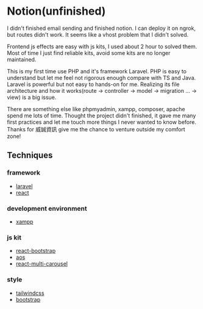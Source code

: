 # Notion(unfinished)
I didn't finished email sending and finished notion. I can deploy it on ngrok, but routes didn't work. It seems like a vhost problem that I didn't solved.

Frontend js effects are easy with js kits, I used about 2 hour to solved them. Most of time I just find reliable kits, avoid some kits are no longer maintained.

This is my first time use PHP and it's framework Laravel. PHP is easy to understand but let me feel not rigorous enough compare with TS and Java. Laravel is powerful but not easy to hands-on for me. Realizing its file architecture and how it works(route -> controller -> model -> migration ... -> view) is a big issue.

There are something else like phpmyadmin, xampp, composer, apache spend me lots of time. Thought the project didn't finished, it gave me many first practices and let me touch more things I never wanted to know before. Thanks for 威誠資訊 give me the chance to venture outside my comfort zone!

## Techniques
### framework
* [laravel](https://laravel.com/)
* [react](https://react.dev/)

### development environment
* [xampp](https://www.apachefriends.org/)

### js kit
* [react-bootstrap](https://react-bootstrap.netlify.app/)
* [aos](https://github.com/michalsnik/aos)
* [react-multi-carousel](https://github.com/YIZHUANG/react-multi-carousel)

### style
* [tailwindcss](https://tailwindcss.com/)
* [bootstrap](https://getbootstrap.com/)